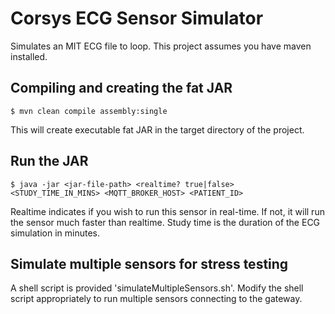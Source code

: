 # Corsys ECG Sensor Simulator
Simulates an MIT ECG file to loop. This project assumes you have maven installed.


## Compiling and creating the fat JAR
```
$ mvn clean compile assembly:single
```
This will create executable fat JAR in the target directory of the project.


## Run the JAR
```
$ java -jar <jar-file-path> <realtime? true|false> <STUDY_TIME_IN_MINS> <MQTT_BROKER_HOST> <PATIENT_ID>
```
Realtime indicates if you wish to run this sensor in real-time. If not, it will run the sensor much faster than realtime.
Study time is the duration of the ECG simulation in minutes.

## Simulate multiple sensors for stress testing
A shell script is provided 'simulateMultipleSensors.sh'. 
Modify the shell script appropriately to run multiple sensors connecting to the gateway.
